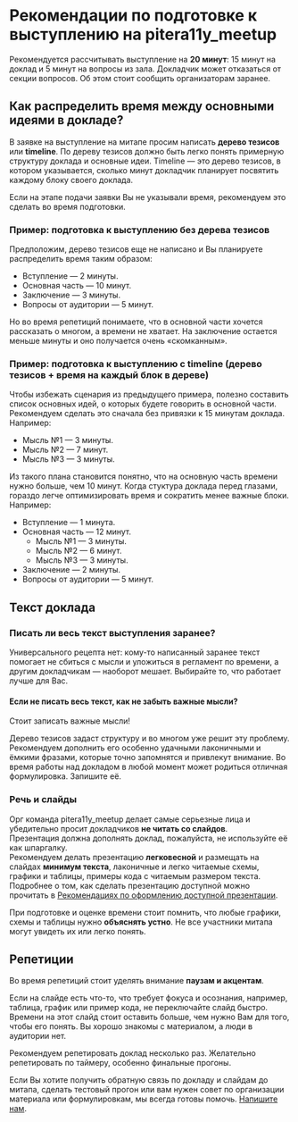 # Рекомендации по подготовке к выступлению на pitera11y_meetup

Рекомендуется рассчитывать выступление на **20 минут**: 15 минут на доклад и 5 минут на вопросы из зала. Докладчик может отказаться от секции вопросов. Об этом стоит сообщить организаторам заранее.

## Как распределить время между основными идеями в докладе?

В заявке на выступление на митапе просим написать **дерево тезисов** или **timeline**. По дереву тезисов должно быть легко понять примерную структуру доклада и основные идеи. Timeline — это дерево тезисов, в котором указывается, сколько минут докладчик планирует посвятить каждому блоку своего доклада.

Если на этапе подачи заявки Вы не указывали время, рекомендуем это сделать во время подготовки.

### Пример: подготовка к выступлению без дерева тезисов

Предположим, дерево тезисов еще не написано и Вы планируете распределить время таким образом:

* Вступление — 2 минуты.
* Основная часть — 10 минут.
* Заключение — 3 минуты.
* Вопросы от аудитории — 5 минут.

Но во время репетиций понимаете, что в основной части хочется рассказать о многом, а времени не хватает. На заключение остается меньше минуты и оно получается очень «скомканным».

### Пример: подготовка к выступлению с timeline (дерево тезисов + время на каждый блок в дереве)

Чтобы избежать сценария из предыдущего примера, полезно составить список основных идей, о которых будете говорить в основной части.<br>
Рекомендуем сделать это сначала без привязки к 15 минутам доклада. Например:

* Мысль №1 — 3 минуты.
* Мысль №2 — 7 минут.
* Мысль №3 — 3 минуты.

Из такого плана становится понятно, что на основную часть времени нужно больше, чем 10 минут. Когда стуктура доклада перед глазами, гораздо легче оптимизировать время и сократить менее важные блоки. Например:

* Вступление — 1 минута.
* Основная часть — 12 минут.
  * Мысль №1 — 3 минуты.
  * Мысль №2 — 6 минут.
  * Мысль №3 — 3 минуты.
* Заключение — 2 минуты.
* Вопросы от аудитории — 5 минут.

## Текст доклада

### Писать ли весь текст выступления заранее? 

Универсального рецепта нет: кому-то написанный заранее текст помогает не сбиться с мысли и уложиться в регламент по времени, а другим докладчикам — наоборот мешает. Выбирайте то, что работает лучше для Вас.

#### Если не писать весь текст, как не забыть важные мысли?

Стоит записать важные мысли! 

Дерево тезисов задаст структуру и во многом уже решит эту проблему.<br>
Рекомендуем дополнить его особенно удачными лаконичными и ёмкими фразами, которые точно запомнятся и привлекут внимание. Во время работы над докладом в любой момент может родиться отличная формулировка. Запишите её.

### Речь и слайды

Орг команда pitera11y_meetup делает самые серьезные лица и убедительно просит докладчиков **не читать со слайдов**.<br>
Презентация должна дополнять доклад, пожалуйста, не используйте её как шпаргалку.<br>
Рекомендуем делать презентацию **легковесной** и размещать на слайдах **минимум текста**, лаконичные и легко читаемые схемы, графики и таблицы, примеры кода с читаемым размером текста. Подробнее о том, как сделать презентацию доступной можно прочитать в [Рекомендациях по оформлению доступной презентации](./accessible-slide-guidelines.md).

При подготовке и оценке времени стоит помнить, что любые графики, схемы и таблицы нужно **объяснять устно**. Не все участники митапа могут увидеть их или легко понять. 

## Репетиции

Во время репетиций стоит уделять внимание **паузам и акцентам**.

Если на слайде есть что-то, что требует фокуса и осознания, например, таблица, график или пример кода, не переключайте слайд быстро. Времени на этот слайд стоит оставить больше, чем нужно Вам для того, чтобы его понять. Вы хорошо знакомы с материалом, а люди в аудитории нет.

Рекомендуем репетировать доклад несколько раз. Желательно репетировать по таймеру, особенно финальные прогоны.

Если Вы хотите получить обратную связь по докладу и слайдам до митапа, сделать тестовый прогон или вам нужен совет по организации материала или формулировкам, мы всегда готовы помочь. [Напишите нам](*).

